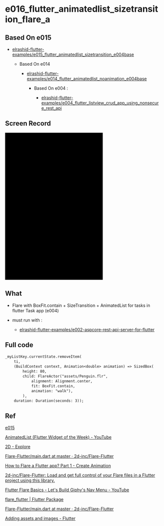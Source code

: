 # e016_flutter_animatedlist_sizetransition_flare_a

## Based On e015

- [elrashid-flutter-examples/e015_flutter_animatedlist_sizetransition_e004base](https://github.com/elrashid-flutter-examples/e015_flutter_animatedlist_sizetransition_e004base)

  - Based On e014

    - [elrashid-flutter-examples/e014_flutter_animatedlist_noanimation_e004base](https://github.com/elrashid-flutter-examples/e014_flutter_animatedlist_noanimation_e004base)

      - Based On e004 :

        - [elrashid-flutter-examples/e004_flutter_listview_crud_app_using_nonsecure_rest_api](https://github.com/elrashid-flutter-examples/e004_flutter_listview_crud_app_using_nonsecure_rest_api)

## Screen Record

![app screen record](docs/screen_record.gif)

## What

- Flare with BoxFit.contain + SizeTransition + AnimatedList for tasks in flutter Task app (e004)

- must run with :

  - [elrashid-flutter-examples/e002-aspcore-rest-api-server-for-flutter](https://github.com/elrashid-flutter-examples/e002-aspcore-rest-api-server-for-flutter)

## Full code

    _myListKey.currentState.removeItem(
        ti,
        (BuildContext context, Animation<double> animation) => SizedBox(
            height: 80,
            child: FlareActor("assets/Penguin.flr",
                alignment: Alignment.center,
                fit: BoxFit.contain,
                animation: "walk"),
            ),
        duration: Duration(seconds: 3));

## Ref

[e015](https://github.com/elrashid-flutter-examples/e014_flutter_animatedlist_noanimation_e004base)

[AnimatedList (Flutter Widget of the Week) - YouTube](https://www.youtube.com/watch?v=ZtfItHwFlZ8)

[2D - Explore](https://www.2dimensions.com/explore/popular/trending/all)

[Flare-Flutter/main.dart at master · 2d-inc/Flare-Flutter](https://github.com/2d-inc/Flare-Flutter/blob/master/example/penguin_dance/lib/main.dart)

[How to Flare a Flutter app? Part 1 - Create Animation](https://proandroiddev.com/how-to-flare-a-flutter-app-part-1-create-animation-3829fb2ed72a)

[2d-inc/Flare-Flutter: Load and get full control of your Flare files in a Flutter project using this library.](https://github.com/2d-inc/Flare-Flutter)

[Flutter Flare Basics - Let's Build Giphy's Nav Menu - YouTube](https://www.youtube.com/watch?v=hwBUU9CP4qI)

[flare_flutter | Flutter Package](https://pub.dev/packages/flare_flutter#-readme-tab-)

[Flare-Flutter/main.dart at master · 2d-inc/Flare-Flutter](https://github.com/2d-inc/Flare-Flutter/blob/master/example/penguin_dance/lib/main.dart)

[Adding assets and images - Flutter](https://flutter.dev/docs/development/ui/assets-and-images)